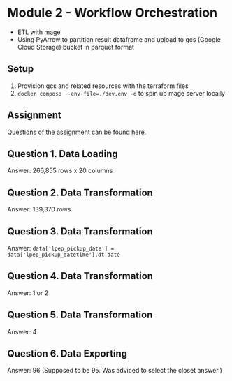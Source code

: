 # Module 2 - Workflow Orchestration
- ETL with mage
- Using PyArrow to partition result dataframe and upload to gcs (Google Cloud Storage) bucket in parquet format

## Setup
1. Provision gcs and related resources with the terraform files
2. ```docker compose --env-file=./dev.env -d``` to spin up mage server locally

## Assignment
Questions of the assignment can be found [here](https://github.com/fungss/data-engineering-zoomcamp-2024/blob/main/modules/02-workflow-orchestration/homework.md).

## Question 1. Data Loading
Answer: 266,855 rows x 20 columns

## Question 2. Data Transformation
Answer: 139,370 rows

## Question 3. Data Transformation
Answer: ```data['lpep_pickup_date'] = data['lpep_pickup_datetime'].dt.date```

## Question 4. Data Transformation
Answer: 1 or 2

## Question 5. Data Transformation
Answer: 4

## Question 6. Data Exporting
Answer: 96 (Supposed to be 95. Was adviced to select the closet answer.)
